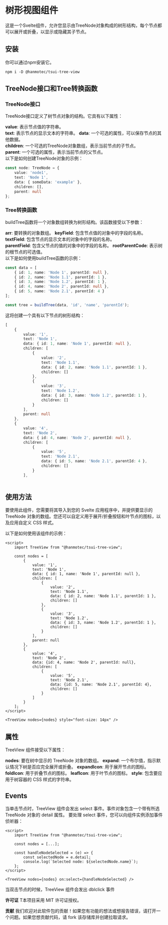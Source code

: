 # 树形视图组件

这是一个Svelte组件，允许您显示由TreeNode对象构成的树形结构，每个节点都可以展开或折叠，以显示或隐藏其子节点。

## 安装

你可以通过npm安装它。

```shell
npm i -D @hanmotec/tsui-tree-view
```

## TreeNode接口和Tree转换函数

### TreeNode接口
TreeNode接口定义了树节点对象的结构。它具有以下属性：

**value**: 表示节点值的字符串。  
**text**: 表示节点的显示文本的字符串。 
**data**: 一个可选的属性，可以保存节点的其他数据。  
**children**: 一个可选的TreeNode对象数组，表示当前节点的子节点。  
**parent**: 一个可选的属性，表示当前节点的父节点。  
以下是如何创建TreeNode对象的示例：  
```typescript
const node: TreeNode = {
    value: 'node1',
    text: 'Node 1',
    data: { someData: 'example' },
    children: [],
    parent: null
};
```

### Tree转换函数
buildTree函数将一个对象数组转换为树形结构。该函数接受以下参数：

**arr**: 要转换的对象数组。
**keyField**: 包含节点值的对象中的字段的名称。  
**textField**: 包含节点的显示文本的对象中的字段的名称。  
**parentField**: 包含父节点的值的对象中的字段的名称。
**rootParentCode**: 表示树的根节点的可选值。  
以下是如何使用buildTree函数的示例：  

```typescript
const data = [
    { id: 1, name: 'Node 1', parentId: null },
    { id: 2, name: 'Node 1.1', parentId: 1 },
    { id: 3, name: 'Node 1.2', parentId: 1 },
    { id: 4, name: 'Node 2', parentId: null },
    { id: 5, name: 'Node 2.1', parentId: 4 }
];

const tree = buildTree(data, 'id', 'name', 'parentId');
```

这将创建一个具有以下节点的树形结构：
```typescript
[
    {
        value: '1',
        text: 'Node 1',
        data: { id: 1, name: 'Node 1', parentId: null },
        children: [
            {
                value: '2',
                text: 'Node 1.1',
                data: { id: 2, name: 'Node 1.1', parentId: 1 },
                children: []
            },
            {
                value: '3',
                text: 'Node 1.2',
                data: { id: 3, name: 'Node 1.2', parentId: 1 },
                children: []
            }
        ],
        parent: null
    },
    {
        value: '4',
        text: 'Node 2',
        data: { id: 4, name: 'Node 2', parentId: null },
        children: [
            {
                value: '5',
                text: 'Node 2.1',
                data: { id: 5, name: 'Node 2.1', parentId: 4 },
                children: []
            }
        ],
       

```

## 使用方法

要使用此组件，您需要将其导入到您的 Svelte 应用程序中，并提供要显示的 TreeNode 对象的数组。您还可以自定义用于展开/折叠按钮和叶节点的图标，以及应用自定义 CSS 样式。

以下是如何使用该组件的示例：


```sveltehtml
<script>
    import TreeView from "@hanmotec/tsui-tree-view";
    
    const nodes = [
        {
            value: '1',
            text: 'Node 1',
            data: { id: 1, name: 'Node 1', parentId: null },
            children: [
                {
                    value: '2',
                    text: 'Node 1.1',
                    data: { id: 2, name: 'Node 1.1', parentId: 1 },
                    children: []
                },
                {
                    value: '3',
                    text: 'Node 1.2',
                    data: { id: 3, name: 'Node 1.2', parentId: 1 },
                    children: []
                }
            ],
            parent: null
        },
        {
            value: '4',
            text: 'Node 2',
            data: {id: 4, name: 'Node 2', parentId: null},
            children: [
                {
                    value: '5',
                    text: 'Node 2.1',
                    data: {id: 5, name: 'Node 2.1', parentId: 4},
                    children: []
                }
            ]
        }
    ];
</script>

<TreeView nodes={nodes} style="font-size: 14px" />

```

## 属性
TreeView 组件接受以下属性：

**nodes**: 要在树中显示的 TreeNode 对象的数组。
**expand**: 一个布尔值，指示默认情况下树是否应完全展开或折叠。
**expandIcon**: 用于展开节点的图标。
**foldIcon**: 用于折叠节点的图标。
**leafIcon**: 用于叶节点的图标。
**style**: 包含要应用于树容器的 CSS 样式的字符串。

## Events

当单击节点时，TreeView 组件会发出 select 事件。事件对象包含一个带有所选 TreeNode 对象的 detail 属性。
要处理 select 事件，您可以向组件实例添加事件侦听器：

```sveltehtml
<script>
    import TreeView from "@hanmotec/tsui-tree-view";
    
    const nodes = [...];
    
    const handleNodeSelected = (e) => {
        const selectedNode = e.detail;
        console.log(`Selected node: ${selectedNode.name}`);
    };
</script>

<TreeView nodes={nodes} on:select={handleNodeSelected} />

```

当双击节点的时候，TreeView 组件会发出 dblclick 事件

**许可证**
T本项目采用 MIT 许可证授权。

**贡献**
我们欢迎对此软件包的贡献！如果您有功能的想法或想报告错误，请打开一个问题。如果您想贡献代码，请 fork 该存储库并创建拉取请求。